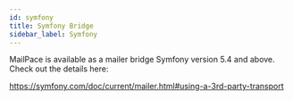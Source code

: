 ```yaml
---
id: symfony
title: Symfony Bridge
sidebar_label: Symfony
---
```


MailPace is available as a mailer bridge Symfony version 5.4 and above. Check out the details here:

https://symfony.com/doc/current/mailer.html#using-a-3rd-party-transport